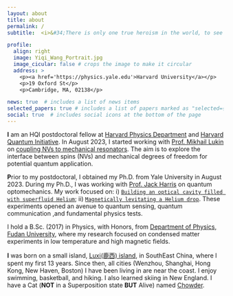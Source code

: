 ```yaml
---
layout: about
title: about
permalink: /
subtitle:  <i>&#34;There is only one true heroism in the world, to see the world as it is, and to love it.&#34;</i>

profile:
  align: right
  image: Yiqi_Wang_Portrait.jpg
  image_cicular: false # crops the image to make it circular
  address: >
    <p><a href='https://physics.yale.edu'>Harvard University</a></p>
    <p>19 Oxford St</p>
    <p>Cambridge, MA, 02138</p>

news: true  # includes a list of news items
selected_papers: true # includes a list of papers marked as "selected={true}"
social: true  # includes social icons at the bottom of the page
---
```

**I** am an HQI postdoctoral fellow at [Harvard Physics Department](https://www.physics.harvard.edu) and [Harvard Quantum Initiative](https://quantum.harvard.edu).
In August 2023, I started working with [Prof. Mikhail Lukin](https://www.physics.harvard.edu/people/facpages/lukin) on [coupling NVs to mechanical resonators](https://lukin.physics.harvard.edu/coupling-nvs-mechanical-resonators). The aim is to explore the interface between spins (NVs) and mechanical degrees of freedom for potential quantum application.
<!--
allows for a variety of applications and experimental observations. For example, one can deterministically entangle pairs of spins through their coherent coupling with the dynamics of a resonator, even for large spin-spin distance separations and thermal resonator states. Additionally, the resonator could be cooled close to the quantum ground state by bringing a strongly coupled bath of spins into resonance, introducing the possibility of single phonon experiments and quantum state preparation of a mesoscopic object. -->

**P**rior to my postdoctoral, I obtained my Ph.D. from Yale University in August 2023. During my Ph.D., I was working with [Prof. Jack Harris](https://physics.yale.edu/people/jack-harris) on quantum optomechanics. My work focused on: i) [`Building an optical cavity filled with superfluid Helium`](/projects/phonon); ii) [`Magnetically levitating a Helium drop`](/projects/levitated). These experiments opened an avenue to quantum sensing, quantum communication ,and fundamental physics tests.
<!-- **I** am a sixth-year [Applied Physics](https://appliedphysics.yale.edu/) Ph.D. student from Yale University. In January 2018, I started working with [Prof. Jack Harris](https://physics.yale.edu/people/jack-harris) on Optomechanics in the quantum regime. More specifically, we are using optics to manipulate and measure the motional state of a massive oscillator near its zero-point motion. Here, my work focuses on: i) [`Building an optical cavity filled with superfluid Helium`](/projects/phonon); ii) [`Magnetically levitating a Helium drop`](/projects/levitated). These experiments aim to bridge the gap between macroscopicity and quantum phenomena. This intriguing overlap leads to versatile applications, such as quantum sensing, quantum communication ,and fundamental physics tests. -->

I hold a B.Sc. (2017) in Physics, with Honors, from [Department of Physics, Fudan University](https://phys.fudan.edu.cn/eng/), where my research focused on condensed matter experiments in low temperature and high magnetic fields.

**I** was born on a small island, [Luxi(鹿西) island](../assets/img/Luxi.jpeg), in SouthEast China, where I spent my first 13 years. Since then, all cities (Wenzhou, Shanghai, Hong Kong, New Haven, Boston) I have been living in are near the coast. I enjoy swimming, basketball, and hiking. I also learned skiing in New England. I have a Cat (**NOT** in a Superposition state **BUT** Alive) named [Chowder](../assets/img/Chowder.jpeg).
